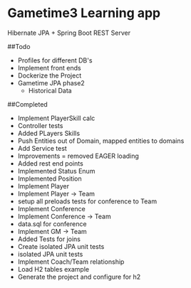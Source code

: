 # Gametime3 Learning app
Hibernate JPA + Spring Boot REST Server

##Todo
* Profiles for different DB's
* Implement front ends
* Dockerize the Project
* Gametime JPA phase2
  * Historical Data


##Completed
* Implement PlayerSkill calc
* Controller tests
* Added PLayers Skills
* Push Entities out of Domain, mapped entities to domains
* Add Service test
* Improvements = removed EAGER loading
* Added rest end points
* Implemented Status Enum
* Implemented Position
* Implement Player
* Implement Player -> Team
* setup all preloads tests for conference to Team
* Implement Conference
* Implement Conference -> Team
* data.sql for conference
* Implement GM -> Team
* Added Tests for joins
* Create isolated JPA unit tests
* isolated JPA unit tests
* Implement Coach/Team relationship
* Load H2 tables example
* Generate the project and configure for h2

